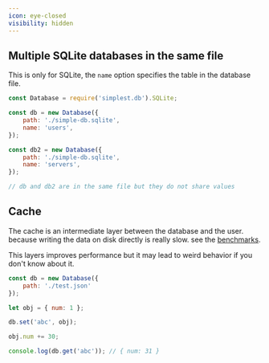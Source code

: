 ```yaml
---
icon: eye-closed
visibility: hidden
---
```


## Multiple SQLite databases in the same file

This is only for SQLite, the `name` option specifies the table in the database file.

```js
const Database = require('simplest.db').SQLite;

const db = new Database({
    path: './simple-db.sqlite',
	name: 'users',
});

const db2 = new Database({
    path: './simple-db.sqlite',
	name: 'servers',
});

// db and db2 are in the same file but they do not share values
```

## Cache

The cache is an intermediate layer between the database and the user. because writing the data on disk directly is really slow. see the [benchmarks](Benchmarks.md).

This layers improves performance but it may lead to weird behavior if you don't know about it.

```js
const db = new Database({
    path: './test.json'
});

let obj = { num: 1 };

db.set('abc', obj);

obj.num += 30;

console.log(db.get('abc')); // { num: 31 }
```
